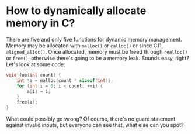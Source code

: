 # How to dynamically allocate memory in C?
There are five and only five functions for dynamic memory management. Memory may be allocated with `malloc()` or `calloc()` or since C11, `aligned_alloc()`. Once allocated, memory must be freed through `realloc()` or `free()`, otherwise there's going to be a memory leak. Sounds easy, right? Let's look at some code:
```c
void foo(int count) {
    int *a = malloc(count * sizeof(int));
    for (int i = 0; i < count; ++i) {
        a[i] = i;
    }
    free(a);
}
```
What could possibly go wrong? Of course, there's no guard statement against invalid inputs, but everyone can see that, what else can you spot?
